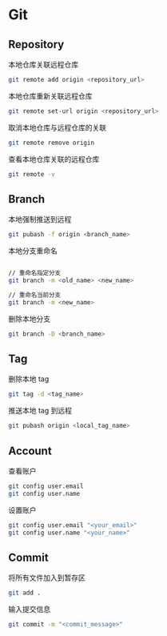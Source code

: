 # Git

## Repository

本地仓库关联远程仓库

```bash
git remote add origin <repository_url>
```

本地仓库重新关联远程仓库

```bash
git remote set-url origin <repository_url>
```

取消本地仓库与远程仓库的关联

```bash
git remote remove origin
```

查看本地仓库关联的远程仓库

```bash
git remote -v
```

## Branch

本地强制推送到远程

```bash
git pubash -f origin <branch_name>
```

本地分支重命名

```bash

// 重命名指定分支
git branch -m <old_name> <new_name>

// 重命名当前分支
git branch -m <new_name>
```

删除本地分支

```bash
git branch -D <branch_name>
```

## Tag

删除本地 tag

```bash
git tag -d <tag_name>
```

推送本地 tag 到远程

```bash
git pubash origin <local_tag_name>
```

## Account

查看账户

```bash
git config user.email
git config user.name
```

设置账户

```bash
git config user.email "<your_email>"
git config user.name "<your_name>"
```

## Commit

将所有文件加入到暂存区

```bash
git add .
```

输入提交信息

```bash
git commit -m "<commit_message>"
```